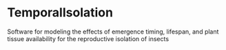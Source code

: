 # TemporalIsolation
Software for modeling the effects of emergence timing, lifespan, and plant tissue availability for the reproductive isolation of insects
